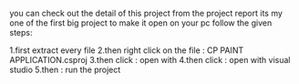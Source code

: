 you can check out the detail of this project from the project report 
its my one of the first big project 
to make it open on your pc follow the given steps:

1.first extract every file 
2.then right click on the file : CP PAINT APPLICATION.csproj
3.then click : open with 
4.then click : open with visual studio 
5.then : run the project
